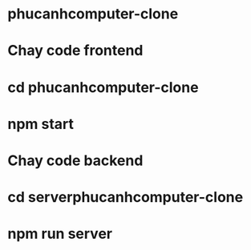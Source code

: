 # phucanhcomputer-clone

# Chay code frontend 
# cd phucanhcomputer-clone
# npm start

# Chay code backend
# cd serverphucanhcomputer-clone
# npm run server

